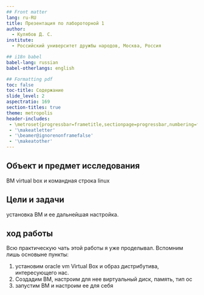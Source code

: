 ```yaml
---
## Front matter
lang: ru-RU
title: Презентация по лабороторной 1 
author:
  - Кулябов Д. С.
institute:
  - Российский университет дружбы народов, Москва, Россия

## i18n babel
babel-lang: russian
babel-otherlangs: english

## Formatting pdf
toc: false
toc-title: Содержание
slide_level: 2
aspectratio: 169
section-titles: true
theme: metropolis
header-includes:
 - \metroset{progressbar=frametitle,sectionpage=progressbar,numbering=fraction}
 - '\makeatletter'
 - '\beamer@ignorenonframefalse'
 - '\makeatother'
---
```


## Объект и предмет исследования

ВМ virtual box и командная строка linux

## Цели и задачи

установка ВМ и ее дальнейшая настройка.

## ход работы 
Всю практическую чать этой работы я уже проделывал. Вспомним лишь основыне пункты:
1. установим oracle vm Virtual Box и образ дистрибутива, интересующего нас.
2. Создадим ВМ, настроим для нее виртуальный диск, память, тип ос
3. запустим ВМ и настроим ее для себя


